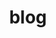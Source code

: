 ---
title: "blog"
permalink: /categories/blog/
layout: category
author_profile: true
taxonomy: blog
sidebar:
  nav: "docs"
---